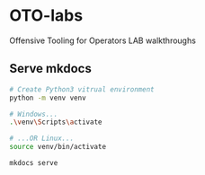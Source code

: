 # OTO-labs
Offensive Tooling for Operators LAB walkthroughs

## Serve mkdocs
```bash
# Create Python3 vitrual environment
python -m venv venv

# Windows...
.\venv\Scripts\activate

# ...OR Linux...
source venv/bin/activate

mkdocs serve
```